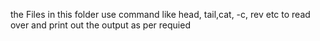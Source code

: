 the Files in this folder use command like head, tail,cat, -c, rev etc to read over and print out the output as per requied
